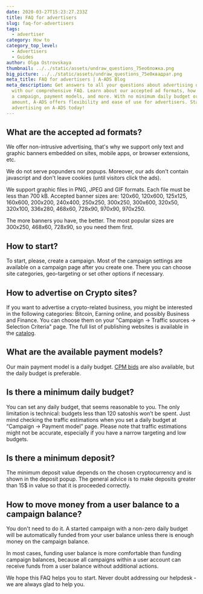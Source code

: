 ```yaml
---
date: 2020-03-27T15:23:27.233Z
title: FAQ for advertisers
slug: faq-for-advertisers
tags:
  - advertiser
category: How to
category_top_level:
  - Advertisers
  - Guides
author: Olga Ostrovskaya
thumbnail: ../../static/assets/undraw_questions_75eобложка.png
big_picture: ../../static/assets/undraw_questions_75e0квадрат.png
meta_title: FAQ for advertisers | A-ADS Blog
meta_description: Get answers to all your questions about advertising on A-ADS
  with our comprehensive FAQ. Learn about our accepted ad formats, how to start
  a campaign, payment models, and more. With no minimum daily budget or deposit
  amount, A-ADS offers flexibility and ease of use for advertisers. Start
  advertising on A-ADS today!
---
```

## What are the accepted ad formats?

We offer non-intrusive advertising, that's why we support only text and graphic banners embedded on sites, mobile apps, or browser extensions, etc.

We do not serve popunders nor popups. Moreover, our ads don't contain javascript and don't leave cookies (until visitors click the ads).

We support graphic files in PNG, JPEG and GIF formats. Each file must be less than 700 kB. Accepted banner sizes are: 120x60, 120x600, 125x125, 160x600, 200x200, 240x400, 250x250, 300x250, 300x600, 320x50, 320x100, 336x280, 468x60, 728x90, 970x90, 970x250.

The more banners you have, the better. The most popular sizes are 300x250, 468x60, 728x90, so you need them first.

## How to start?

To start, please, create a campaign. Most of the campaign settings are available on a campaign page after you create one. There you can choose site categories, geo-targeting or set other options if necessary.

## How to advertise on Crypto sites?

If you want to advertise a crypto-related business, you might be interested in the following categories: Bitcoin, Earning online, and possibly Business and Finance. You can choose them on your "Campaign -> Traffic sources -> Selection Criteria" page. The full list of publishing websites is available in the [catalog](https://a-ads.com/catalog).

## What are the available payment models?

Our main payment model is a daily budget. [CPM bids](https://a-ads.com/blog/2020-03-11-how-to-use-cpm-bids-with-a-ads/) are also available, but the daily budget is preferable.

## Is there a minimum daily budget?

You can set any daily budget, that seems reasonable to you. The only limitation is technical: budgets less than 120 satoshis won’t be spent. Just mind checking the traffic estimations when you set a daily budget at “Campaign -> Payment model” page. Please note that traffic estimations might not be accurate, especially if you have a narrow targeting and low budgets.

## Is there a minimum deposit?

The minimum deposit value depends on the chosen cryptocurrency and is shown in the deposit popup. The general advice is to make deposits greater than 15$ in value so that it is proceeded correctly.

## How to move money from a user balance to a campaign balance?

You don't need to do it. A started campaign with a non-zero daily budget will be automatically funded from your user balance unless there is enough money on the campaign balance.

In most cases, funding user balance is more comfortable than funding campaign balances, because all campaigns within a user account can receive funds from a user balance without additional actions.

We hope this FAQ helps you to start. Never doubt addressing our helpdesk - we are always glad to help you.
